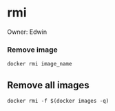 # rmi

Owner: Edwin

### Remove image

```docker
docker rmi image_name
```

## Remove all images

```docker
docker rmi -f $(docker images -q)
```
